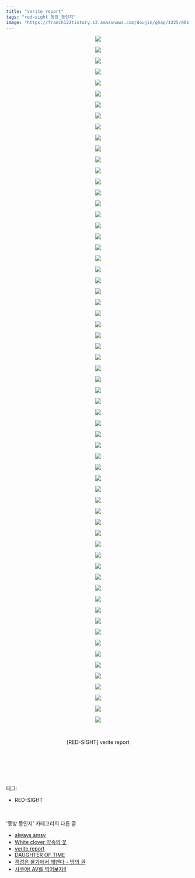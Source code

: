 ```yaml
---
title: "verite report"
tags: "red-sight 동방_동인지"
image: "https://franch122tistory.s3.amazonaws.com/doujin/ghap/1225/001.jpg"
---
```

<div class="article">
<p style="text-align: center; clear: none; float: none;"><img src="{{ site.imgserver8 }}/ghap/1225/001.jpg"/></p>
<p style="text-align: center; clear: none; float: none;"><img src="{{ site.imgserver8 }}/ghap/1225/002.jpg"/></p>
<p style="text-align: center; clear: none; float: none;"><img src="{{ site.imgserver8 }}/ghap/1225/003.jpg"/></p>
<p style="text-align: center; clear: none; float: none;"><img src="{{ site.imgserver8 }}/ghap/1225/004.jpg"/></p>
<p style="text-align: center; clear: none; float: none;"><img src="{{ site.imgserver8 }}/ghap/1225/005.jpg"/></p>
<p style="text-align: center; clear: none; float: none;"><img src="{{ site.imgserver8 }}/ghap/1225/006.jpg"/></p>
<p style="text-align: center; clear: none; float: none;"><img src="{{ site.imgserver8 }}/ghap/1225/007.jpg"/></p>
<p style="text-align: center; clear: none; float: none;"><img src="{{ site.imgserver8 }}/ghap/1225/008.jpg"/></p>
<p style="text-align: center; clear: none; float: none;"><img src="{{ site.imgserver8 }}/ghap/1225/009.jpg"/></p>
<p style="text-align: center; clear: none; float: none;"><img src="{{ site.imgserver8 }}/ghap/1225/010.jpg"/></p>
<p style="text-align: center; clear: none; float: none;"><img src="{{ site.imgserver8 }}/ghap/1225/011.jpg"/></p>
<p style="text-align: center; clear: none; float: none;"><img src="{{ site.imgserver8 }}/ghap/1225/012.jpg"/></p>
<p style="text-align: center; clear: none; float: none;"><img src="{{ site.imgserver8 }}/ghap/1225/013.jpg"/></p>
<p style="text-align: center; clear: none; float: none;"><img src="{{ site.imgserver8 }}/ghap/1225/014.jpg"/></p>
<p style="text-align: center; clear: none; float: none;"><img src="{{ site.imgserver8 }}/ghap/1225/015.jpg"/></p>
<p style="text-align: center; clear: none; float: none;"><img src="{{ site.imgserver8 }}/ghap/1225/016.jpg"/></p>
<p style="text-align: center; clear: none; float: none;"><img src="{{ site.imgserver8 }}/ghap/1225/017.jpg"/></p>
<p style="text-align: center; clear: none; float: none;"><img src="{{ site.imgserver8 }}/ghap/1225/018.jpg"/></p>
<p style="text-align: center; clear: none; float: none;"><img src="{{ site.imgserver8 }}/ghap/1225/019.jpg"/></p>
<p style="text-align: center; clear: none; float: none;"><img src="{{ site.imgserver8 }}/ghap/1225/020.jpg"/></p>
<p style="text-align: center; clear: none; float: none;"><img src="{{ site.imgserver8 }}/ghap/1225/021.jpg"/></p>
<p style="text-align: center; clear: none; float: none;"><img src="{{ site.imgserver8 }}/ghap/1225/022.jpg"/></p>
<p style="text-align: center; clear: none; float: none;"><img src="{{ site.imgserver8 }}/ghap/1225/023.jpg"/></p>
<p style="text-align: center; clear: none; float: none;"><img src="{{ site.imgserver8 }}/ghap/1225/024.jpg"/></p>
<p style="text-align: center; clear: none; float: none;"><img src="{{ site.imgserver8 }}/ghap/1225/025.jpg"/></p>
<p style="text-align: center; clear: none; float: none;"><img src="{{ site.imgserver8 }}/ghap/1225/026.jpg"/></p>
<p style="text-align: center; clear: none; float: none;"><img src="{{ site.imgserver8 }}/ghap/1225/027.jpg"/></p>
<p style="text-align: center; clear: none; float: none;"><img src="{{ site.imgserver8 }}/ghap/1225/028.jpg"/></p>
<p style="text-align: center; clear: none; float: none;"><img src="{{ site.imgserver8 }}/ghap/1225/029.jpg"/></p>
<p style="text-align: center; clear: none; float: none;"><img src="{{ site.imgserver8 }}/ghap/1225/030.jpg"/></p>
<p style="text-align: center; clear: none; float: none;"><img src="{{ site.imgserver8 }}/ghap/1225/031.jpg"/></p>
<p style="text-align: center; clear: none; float: none;"><img src="{{ site.imgserver8 }}/ghap/1225/032.jpg"/></p>
<p style="text-align: center; clear: none; float: none;"><img src="{{ site.imgserver8 }}/ghap/1225/033.jpg"/></p>
<p style="text-align: center; clear: none; float: none;"><img src="{{ site.imgserver8 }}/ghap/1225/034.jpg"/></p>
<p style="text-align: center; clear: none; float: none;"><img src="{{ site.imgserver8 }}/ghap/1225/035.jpg"/></p>
<p style="text-align: center; clear: none; float: none;"><img src="{{ site.imgserver8 }}/ghap/1225/036.jpg"/></p>
<p style="text-align: center; clear: none; float: none;"><img src="{{ site.imgserver8 }}/ghap/1225/037.jpg"/></p>
<p style="text-align: center; clear: none; float: none;"><img src="{{ site.imgserver8 }}/ghap/1225/038.jpg"/></p>
<p style="text-align: center; clear: none; float: none;"><img src="{{ site.imgserver8 }}/ghap/1225/039.jpg"/></p>
<p style="text-align: center; clear: none; float: none;"><img src="{{ site.imgserver8 }}/ghap/1225/040.jpg"/></p>
<p style="text-align: center; clear: none; float: none;"><img src="{{ site.imgserver8 }}/ghap/1225/041.jpg"/></p>
<p style="text-align: center; clear: none; float: none;"><img src="{{ site.imgserver8 }}/ghap/1225/042.jpg"/></p>
<p style="text-align: center; clear: none; float: none;"><img src="{{ site.imgserver8 }}/ghap/1225/043.jpg"/></p>
<p style="text-align: center; clear: none; float: none;"><img src="{{ site.imgserver8 }}/ghap/1225/044.jpg"/></p>
<p style="text-align: center; clear: none; float: none;"><img src="{{ site.imgserver8 }}/ghap/1225/045.jpg"/></p>
<p style="text-align: center; clear: none; float: none;"><img src="{{ site.imgserver8 }}/ghap/1225/046.jpg"/></p>
<p style="text-align: center; clear: none; float: none;"><img src="{{ site.imgserver8 }}/ghap/1225/047.jpg"/></p>
<p style="text-align: center; clear: none; float: none;"><img src="{{ site.imgserver8 }}/ghap/1225/048.jpg"/></p>
<p style="text-align: center; clear: none; float: none;"><img src="{{ site.imgserver8 }}/ghap/1225/049.jpg"/></p>
<p style="text-align: center; clear: none; float: none;"><img src="{{ site.imgserver8 }}/ghap/1225/050.jpg"/></p>
<p style="text-align: center; clear: none; float: none;"><img src="{{ site.imgserver8 }}/ghap/1225/051.jpg"/></p>
<p style="text-align: center; clear: none; float: none;"><img src="{{ site.imgserver8 }}/ghap/1225/052.jpg"/></p>
<p style="text-align: center; clear: none; float: none;"><img src="{{ site.imgserver8 }}/ghap/1225/053.jpg"/></p>
<p style="text-align: center; clear: none; float: none;"><img src="{{ site.imgserver8 }}/ghap/1225/054.jpg"/></p>
<p style="text-align: center; clear: none; float: none;"><img src="{{ site.imgserver8 }}/ghap/1225/055.jpg"/></p>
<p style="text-align: center; clear: none; float: none;"><img src="{{ site.imgserver8 }}/ghap/1225/056.jpg"/></p>
<p style="text-align: center; clear: none; float: none;"><img src="{{ site.imgserver8 }}/ghap/1225/057.jpg"/></p>
<p style="text-align: center; clear: none; float: none;"><img src="{{ site.imgserver8 }}/ghap/1225/058.jpg"/></p>
<p style="text-align: center; clear: none; float: none;"><img src="{{ site.imgserver8 }}/ghap/1225/059.jpg"/></p>
<p style="text-align: center; clear: none; float: none;"><img src="{{ site.imgserver8 }}/ghap/1225/060.jpg"/></p>
<p style="text-align: center; clear: none; float: none;"><img src="{{ site.imgserver8 }}/ghap/1225/061.jpg"/></p>
<p style="text-align: center; clear: none; float: none;"><img src="{{ site.imgserver8 }}/ghap/1225/062.jpg"/></p>
<p style="text-align: center; clear: none; float: none;"><img src="{{ site.imgserver8 }}/ghap/1225/063.jpg"/></p>
<p style="text-align: center; clear: none; float: none;"><br/></p>
<p style="text-align: center; clear: none; float: none;">[RED-SIGHT] verite report</p>
<p style="text-align: center; clear: none; float: none;"><br/></p>
<p><br/></p>
</div><br/>
<div class="tagTrail">
<p>태그: </p>
<ul>
<li>RED-SIGHT</li>
</ul>
</div><br/>
<div class="another">
<p>'동방 동인지' 카테고리의 다른 글</p>
<ul>
<li><a href="/ghap_1228">always amsy</a></li>
<li><a href="/ghap_1227">White clover 약속의 꽃</a></li>
<li><a href="/ghap_1225">verite report</a></li>
<li><a href="/ghap_1224">DAUGHTER OF TIME</a></li>
<li><a href="/ghap_1222">객성은 물가에서 헤맨다 - 땅의 권</a></li>
<li><a href="/ghap_1221">사쿠야! AV를 찍어보자!!</a></li>
</ul>
</div><br/>
<div class="cb_module cb_fluid">
<div class="cb_wrt cb_profile">
</div><!-- commentList close -->
</div><br/>
